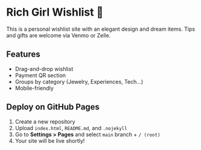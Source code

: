 # Rich Girl Wishlist 💎

This is a personal wishlist site with an elegant design and dream items. Tips and gifts are welcome via Venmo or Zelle.

## Features
- Drag-and-drop wishlist
- Payment QR section
- Groups by category (Jewelry, Experiences, Tech...)
- Mobile-friendly

## Deploy on GitHub Pages
1. Create a new repository
2. Upload `index.html`, `README.md`, and `.nojekyll`
3. Go to **Settings > Pages** and select `main` branch + `/ (root)`
4. Your site will be live shortly!
